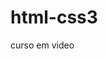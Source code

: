 # html-css3
 curso em video

 <a href='https://rafaelpsantos28.github.io/html-css/exercicios/ex002/index.html'>
